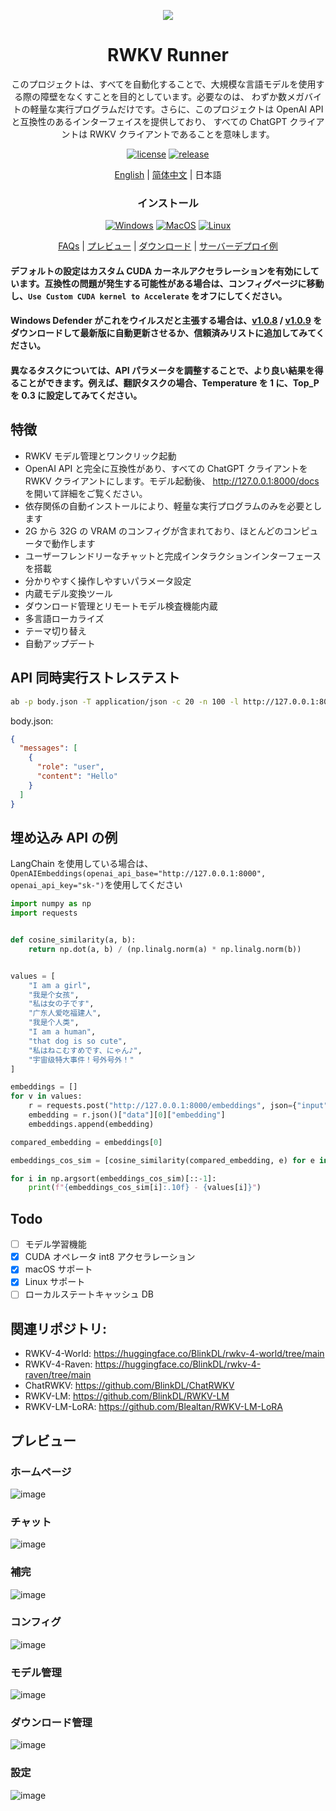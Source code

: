 <p align="center">
    <img src="https://github.com/josStorer/RWKV-Runner/assets/13366013/d24834b0-265d-45f5-93c0-fac1e19562af">
</p>

<h1 align="center">RWKV Runner</h1>

<div align="center">

このプロジェクトは、すべてを自動化することで、大規模な言語モデルを使用する際の障壁をなくすことを目的としています。必要なのは、
わずか数メガバイトの軽量な実行プログラムだけです。さらに、このプロジェクトは OpenAI API と互換性のあるインターフェイスを提供しており、
すべての ChatGPT クライアントは RWKV クライアントであることを意味します。

[![license][license-image]][license-url]
[![release][release-image]][release-url]

[English](README.md) | [简体中文](README_ZH.md) | 日本語

### インストール

[![Windows][Windows-image]][Windows-url]
[![MacOS][MacOS-image]][MacOS-url]
[![Linux][Linux-image]][Linux-url]

[FAQs](https://github.com/josStorer/RWKV-Runner/wiki/FAQs) | [プレビュー](#Preview) | [ダウンロード][download-url] | [サーバーデプロイ例](https://github.com/josStorer/RWKV-Runner/tree/master/deploy-examples)

[license-image]: http://img.shields.io/badge/license-MIT-blue.svg
[license-url]: https://github.com/josStorer/RWKV-Runner/blob/master/LICENSE
[release-image]: https://img.shields.io/github/release/josStorer/RWKV-Runner.svg
[release-url]: https://github.com/josStorer/RWKV-Runner/releases/latest
[download-url]: https://github.com/josStorer/RWKV-Runner/releases
[Windows-image]: https://img.shields.io/badge/-Windows-blue?logo=windows
[Windows-url]: https://github.com/josStorer/RWKV-Runner/blob/master/build/windows/Readme_Install.txt
[MacOS-image]: https://img.shields.io/badge/-MacOS-black?logo=apple
[MacOS-url]: https://github.com/josStorer/RWKV-Runner/blob/master/build/darwin/Readme_Install.txt
[Linux-image]: https://img.shields.io/badge/-Linux-black?logo=linux
[Linux-url]: https://github.com/josStorer/RWKV-Runner/blob/master/build/linux/Readme_Install.txt

</div>

#### デフォルトの設定はカスタム CUDA カーネルアクセラレーションを有効にしています。互換性の問題が発生する可能性がある場合は、コンフィグページに移動し、`Use Custom CUDA kernel to Accelerate` をオフにしてください。

#### Windows Defender がこれをウイルスだと主張する場合は、[v1.0.8](https://github.com/josStorer/RWKV-Runner/releases/tag/v1.0.8) / [v1.0.9](https://github.com/josStorer/RWKV-Runner/releases/tag/v1.0.9) をダウンロードして最新版に自動更新させるか、信頼済みリストに追加してみてください。

#### 異なるタスクについては、API パラメータを調整することで、より良い結果を得ることができます。例えば、翻訳タスクの場合、Temperature を 1 に、Top_P を 0.3 に設定してみてください。

## 特徴

- RWKV モデル管理とワンクリック起動
- OpenAI API と完全に互換性があり、すべての ChatGPT クライアントを RWKV クライアントにします。モデル起動後、
  http://127.0.0.1:8000/docs を開いて詳細をご覧ください。
- 依存関係の自動インストールにより、軽量な実行プログラムのみを必要とします
- 2G から 32G の VRAM のコンフィグが含まれており、ほとんどのコンピュータで動作します
- ユーザーフレンドリーなチャットと完成インタラクションインターフェースを搭載
- 分かりやすく操作しやすいパラメータ設定
- 内蔵モデル変換ツール
- ダウンロード管理とリモートモデル検査機能内蔵
- 多言語ローカライズ
- テーマ切り替え
- 自動アップデート

## API 同時実行ストレステスト

```bash
ab -p body.json -T application/json -c 20 -n 100 -l http://127.0.0.1:8000/chat/completions
```

body.json:

```json
{
  "messages": [
    {
      "role": "user",
      "content": "Hello"
    }
  ]
}
```

## 埋め込み API の例

LangChain を使用している場合は、`OpenAIEmbeddings(openai_api_base="http://127.0.0.1:8000", openai_api_key="sk-")`を使用してください

```python
import numpy as np
import requests


def cosine_similarity(a, b):
    return np.dot(a, b) / (np.linalg.norm(a) * np.linalg.norm(b))


values = [
    "I am a girl",
    "我是个女孩",
    "私は女の子です",
    "广东人爱吃福建人",
    "我是个人类",
    "I am a human",
    "that dog is so cute",
    "私はねこむすめです、にゃん♪",
    "宇宙级特大事件！号外号外！"
]

embeddings = []
for v in values:
    r = requests.post("http://127.0.0.1:8000/embeddings", json={"input": v})
    embedding = r.json()["data"][0]["embedding"]
    embeddings.append(embedding)

compared_embedding = embeddings[0]

embeddings_cos_sim = [cosine_similarity(compared_embedding, e) for e in embeddings]

for i in np.argsort(embeddings_cos_sim)[::-1]:
    print(f"{embeddings_cos_sim[i]:.10f} - {values[i]}")
```

## Todo

- [ ] モデル学習機能
- [x] CUDA オペレータ int8 アクセラレーション
- [x] macOS サポート
- [x] Linux サポート
- [ ] ローカルステートキャッシュ DB

## 関連リポジトリ:

- RWKV-4-World: https://huggingface.co/BlinkDL/rwkv-4-world/tree/main
- RWKV-4-Raven: https://huggingface.co/BlinkDL/rwkv-4-raven/tree/main
- ChatRWKV: https://github.com/BlinkDL/ChatRWKV
- RWKV-LM: https://github.com/BlinkDL/RWKV-LM
- RWKV-LM-LoRA: https://github.com/Blealtan/RWKV-LM-LoRA

## プレビュー

### ホームページ

![image](https://github.com/josStorer/RWKV-Runner/assets/13366013/60efbb65-29e3-4346-a597-5bdcd099251c)

### チャット

![image](https://github.com/josStorer/RWKV-Runner/assets/13366013/6cde9c45-51bb-4dee-b1fe-746862448520)

### 補完

![image](https://github.com/josStorer/RWKV-Runner/assets/13366013/52f47f92-d21d-4cd7-b04e-d6f9af937a97)

### コンフィグ

![image](https://github.com/josStorer/RWKV-Runner/assets/13366013/93270a68-9d6d-4247-b6a3-e543c65a876b)

### モデル管理

![image](https://github.com/josStorer/RWKV-Runner/assets/13366013/6f96fdd3-fdf5-4b78-af80-2afbd1ad173b)

### ダウンロード管理

![image](https://github.com/josStorer/RWKV-Runner/assets/13366013/6982e7ee-bace-4a88-bb47-92379185bf9d)

### 設定

![image](https://github.com/josStorer/RWKV-Runner/assets/13366013/b3b2ab46-344c-4f04-b066-1503f776eeb9)
